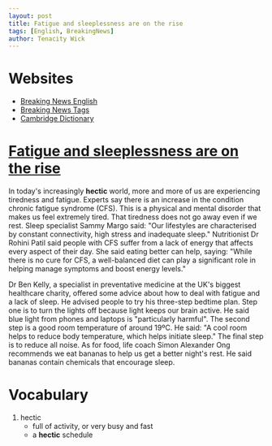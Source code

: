```yaml
---
layout: post
title: Fatigue and sleeplessness are on the rise
tags: [English, BreakingNews]
author: Tenacity Wick
---
```


# Websites

- [Breaking News English](https://breakingnewsenglish.com/)
- [Breaking News Tags](https://zhouqiang19980220.github.io/tags/#books)
- [Cambridge Dictionary](https://dictionary.cambridge.org/)

# [Fatigue and sleeplessness are on the rise](https://breakingnewsenglish.com/2311/231106-fighting-fatigue.html)

In today's increasingly **hectic** world, more and more of us are experiencing tiredness and fatigue. Experts say there is an increase in the condition chronic fatigue syndrome (CFS). This is a physical and mental disorder that makes us feel extremely tired. That tiredness does not go away even if we rest. Sleep specialist Sammy Margo said: "Our lifestyles are characterised by constant connectivity, high stress and inadequate sleep." Nutritionist Dr Rohini Patil said people with CFS suffer from a lack of energy that affects every aspect of their day. She said eating better can help, saying: "While there is no cure for CFS, a well-balanced diet can play a significant role in helping manage symptoms and boost energy levels."

Dr Ben Kelly, a specialist in preventative medicine at the UK's biggest healthcare charity, offered some advice about how to deal with fatigue and a lack of sleep. He advised people to try his three-step bedtime plan. Step one is to turn the lights off because light keeps our brain active. He said blue light from phones and laptops is "particularly harmful". The second step is a good room temperature of around 19ºC. He said: "A cool room helps to reduce body temperature, which helps initiate sleep." The final step is to reduce all noise. As for food, life coach Simon Alexander Ong recommends we eat bananas to help us get a better night's rest. He said bananas contain chemicals that encourage sleep.
# Vocabulary

1. hectic
    - full of activity, or very busy and fast
    - a **hectic** schedule

